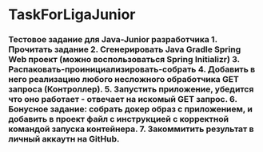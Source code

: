 # TaskForLigaJunior
### Тестовое задание для Java-Junior разработчика 1. Прочитать задание 2. Сгенерировать Java Gradle Spring Web проект (можно воспользоваться Spring Initializr) 3. Распаковать-проинициализировать-собрать 4. Добавить в него реализацию любого несложного обработчика GET запроса (Контроллер).  5. Запустить приложение, убедится что оно работает - отвечает на искомый GET запрос.  6. **Бонусное задание**: собрать докер образ с приложением, и добавить в проект файл с инструкцией с корректной командой запуска контейнера. 7. Закоммитить результат в личный аккаутн на GitHub.
